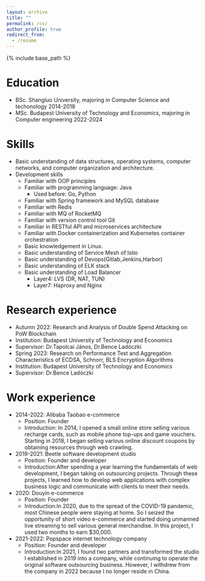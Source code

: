 ```yaml
---
layout: archive
title: ""
permalink: /cv/
author_profile: true
redirect_from:
  - /resume
---
```


{% include base_path %}

Education
======
* BSc. Shangluo University, majoring in Computer Science and techonology 2014-2018
* MSc. Budapest University of Technology and Economics, majoring in Computer engineering 2022-2024

Skills
======
* Basic understanding of data structures, operating systems, computer networks, and computer organization and architecture.
* Development skills
  * Familiar with OOP principles
  * Familiar with programming language: Java
	 + Used before: Go, Python
  * Familiar with Spring framework and MySQL database
  * Familiar with Redis
  * Familiar with MQ of RocketMQ
  * Familiar with version control tool Git
  * Familiar in RESTful API and microservices architecture
  * Familiar with Docker containerization and Kubernetes container orchestration
  * Basic knowledgement in Linux. 
  * Basic understanding of Service Mesh of Istio
  * Basic understanding of Devops(Gitlab,Jenkins,Harbor)
  * Basic understanding of ELK stack
  * Basic understanding of Load Balancer
  	+ Layer4: LVS (DR, NAT, TUN)
  	+ Layer7: Haproxy and Nginx
  
Research experience
======
* Autumn 2022: Research and Analysis of Double Spend Attacking on PoW Blockchain
 * Institution: Budapest University of Technology and Economics
 * Supervisor: Dr.Tapolcai János, Dr.Bence Ladóczki 
* Spring 2023: Research on Performance Test and Aggregation Characteristics of ECDSA, Schnorr, BLS Encryption Algorithms
 * Institution: Budapest University of Technology and Economics	
 * Supervisor: Dr.Bence Ladóczki 
 
Work experience
======
* 2014-2022: Alibaba Taobao e-commerce
  * Position: Founder
  * Introduction: In 2014, I opened a small online store selling various recharge cards, such as mobile phone top-ups and game vouchers. Starting in 2018, I began selling various online discount coupons by obtaining resources through web crawling.
* 2019-2021: Beetle software development studio
  * Position: Founder and developer
  * Introduction:After spending a year learning the fundamentals of web development, I began taking on outsourcing projects. Through these projects, I learned how to develop web applications with complex business logic and communicate with clients to meet their needs.
* 2020: Douyin e-commerce
  * Position: Founder
  * Introduction:In 2020, due to the spread of the COVID-19 pandemic, most Chinese people were staying at home. So I seized the opportunity of short video e-commerce and started doing unmanned live streaming to sell various general merchandise. In this project, I used two months to earn $30,000.
* 2021-2022: Popspace internet technology company
  * Position: Founder and developer
  * Introduction:In 2021, I found two partners and transformed the studio I established in 2019 into a company, while continuing to operate the original software outsourcing business. However, I withdrew from the company in 2022 because I no longer reside in China.
  


